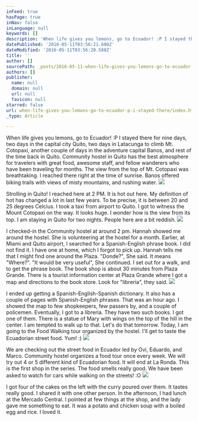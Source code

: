 ```yaml
---
inFeed: true
hasPage: true
inNav: false
inLanguage: null
keywords: []
description: 'When life gives you lemons, go to Ecuador! :P I stayed there for nine days, two days in the capital city Quito, two days in Latacunga to climb Mt. Cotopaxi, another couple of days in the adventure capital Banos, and rest of the time back in Quito. Community hostel in Quito has the best atmosphere for travelers with great food, awesome staff, and fellow wanderers who have been traveling for months. The view from the top of Mt. Cotopaxi was breathtaking. I reached there right at the time of sunrise. Banos offered biking trails with views of misty mountains, and rushing water.'
datePublished: '2016-05-11T03:56:21.600Z'
dateModified: '2016-05-11T03:56:20.588Z'
title: ''
author: []
sourcePath: _posts/2016-05-11-when-life-gives-you-lemons-go-to-ecuador-p-i-stayed-there.md
authors: []
publisher:
  name: null
  domain: null
  url: null
  favicon: null
starred: false
url: when-life-gives-you-lemons-go-to-ecuador-p-i-stayed-there/index.html
_type: Article

---
```

When life gives you lemons, go to Ecuador! :P I stayed there for nine days, two days in the capital city Quito, two days in Latacunga to climb Mt. Cotopaxi, another couple of days in the adventure capital Banos, and rest of the time back in Quito. Community hostel in Quito has the best atmosphere for travelers with great food, awesome staff, and fellow wanderers who have been traveling for months. The view from the top of Mt. Cotopaxi was breathtaking. I reached there right at the time of sunrise. Banos offered biking trails with views of misty mountains, and rushing water.
![](https://the-grid-user-content.s3-us-west-2.amazonaws.com/f1a74552-9220-4fa2-bec9-46d40b533051.jpg)

Strolling in Quito! I reached here at 2 PM. It is hot out here. My definition of hot has changed a lot in last few years. To be precise, it is between 20 and 25 degrees Celcius. I took a taxi from airport to Quito. I got to witness the Mount Cotopaxi on the way. It looks huge. I wonder how is the view from its top. I am staying in Quito for two nights. People here are a bit reddish.
![](https://the-grid-user-content.s3-us-west-2.amazonaws.com/9e39e561-a21b-44b0-9574-a66fc0d1acef.jpg)

I checked-in the Community hostel at around 2 pm. Hannah showed me around the hostel. She is volunteering at the hostel for a month. Earlier, at Miami and Quito airport, I searched for a Spanish-English phrase book. I did not find it. I have one at home, which I forgot to pick up. Hannah tells me that I might find one around the Plaza. "Donde?", She said. It means "Where?". "It would be very useful", She continued. I set out for a walk, and to get the phrase book. The book shop is about 30 minutes from Plaza Grande. There is a tourist information center at Plaza Grande where I got a map and directions to the book store. Look for "libreria", they said.
![](https://the-grid-user-content.s3-us-west-2.amazonaws.com/0d78e2df-0001-4ac1-807a-50bdc7f3871b.jpg)

I ended up getting a Spanish-English-Spanish dictionary. It also has a couple of pages with Spanish-English phrases. That was an hour ago. I showed the map to few shopkeepers, few passers by, and a couple of policemen. Eventually, I got to a libreria. They have two such books. I got one of them. There is a statue of Mary with wings on the top of the hill in the center. I am tempted to walk up to that. Let's do that tomorrow. Today, I am going to the Food Walking tour organized by the hostel. I'll get to taste the Ecuadorian street food. Yum! :)
![](https://the-grid-user-content.s3-us-west-2.amazonaws.com/5702032a-707c-4ed0-b37d-9b71000f0d52.jpg)

We are checking out the street food in Ecuador led by Ovi, Eduardo, and Marco. Community hostel organizes a food tour once every week. We will try out 4 or 5 different kind of Ecuadorian food. It will end at La Ronda. This is the first shop in the series. The food smells really good. We have been asked to watch for cars while walking on the streets! :O
![](https://the-grid-user-content.s3-us-west-2.amazonaws.com/53789137-8c1e-496f-843c-a3aa64e4db7c.jpg)

I got four of the cakes on the left with the curry poured over them. It tastes really good. I shared it with one other person. In the afternoon, I had lunch at the Mercado Central. I pointed at few things at the shop, and the lady gave me something to eat. It was a potato and chicken soup with a boiled egg and rice. I loved it.